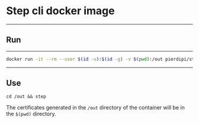 # Step cli docker image
--- 
## Run
___
```bash
docker run -it --rm --user $(id -u):$(id -g) -v $(pwd):/out pierdipi/stepcli:0.13.3 /bin/bash
```
---
## Use
`cd /out && step`

The certificates generated in the `/out` directory of the container will be in the `$(pwd)` directory.
